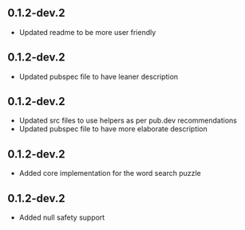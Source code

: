 ## 0.1.2-dev.2
- Updated readme to be more user friendly
## 0.1.2-dev.2
- Updated pubspec file to have leaner description
## 0.1.2-dev.2
- Updated src files to use helpers as per pub.dev recommendations
- Updated pubspec file to have more elaborate description
## 0.1.2-dev.2
- Added core implementation for the word search puzzle
## 0.1.2-dev.2
- Added null safety support